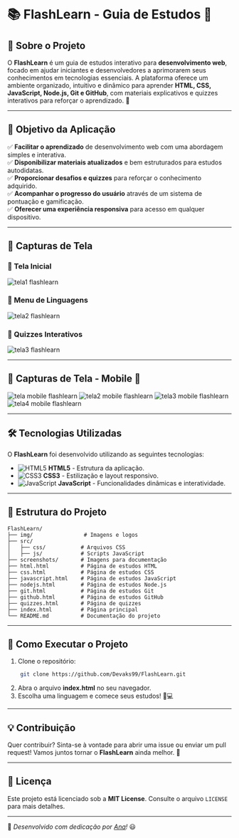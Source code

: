 # 📚 FlashLearn - Guia de Estudos 🚀



## 🌟 Sobre o Projeto

O **FlashLearn** é um guia de estudos interativo para **desenvolvimento web**, focado em ajudar iniciantes e desenvolvedores a aprimorarem seus conhecimentos em tecnologias essenciais. A plataforma oferece um ambiente organizado, intuitivo e dinâmico para aprender **HTML, CSS, JavaScript, Node.js, Git e GitHub**, com materiais explicativos e quizzes interativos para reforçar o aprendizado. 🎯

---

## 🎯 Objetivo da Aplicação

✅ **Facilitar o aprendizado** de desenvolvimento web com uma abordagem simples e interativa.  
✅ **Disponibilizar materiais atualizados** e bem estruturados para estudos autodidatas.  
✅ **Proporcionar desafios e quizzes** para reforçar o conhecimento adquirido.  
✅ **Acompanhar o progresso do usuário** através de um sistema de pontuação e gamificação.  
✅ **Oferecer uma experiência responsiva** para acesso em qualquer dispositivo.  

---

## 🎨 Capturas de Tela

### 📌 Tela Inicial
![tela1 flashlearn](https://github.com/user-attachments/assets/d80f0358-2c86-4cbc-96c9-b221f0f6906a)


### 📌 Menu de Linguagens
![tela2 flashlearn](https://github.com/user-attachments/assets/10eea6ea-6850-4b72-8be6-6dbfb085d7ff)


### 📌 Quizzes Interativos
![tela3 flashlearn](https://github.com/user-attachments/assets/6d748c3a-e9aa-4f44-b6a4-ac950569c171)



---

## 🎨 Capturas de Tela - Mobile 📱
![tela mobile flashlearn](https://github.com/user-attachments/assets/0e1a6430-ae94-48a1-a8b4-62c841d4b9c6)
![tela2 mobile flashlearn](https://github.com/user-attachments/assets/2eaf087d-2b38-467e-aab7-fa828cde96e1)
![tela3 mobile flashlearn](https://github.com/user-attachments/assets/26b259c7-bfa3-435c-9f9a-4524d4e69c50)
![tela4 mobile flashlearn](https://github.com/user-attachments/assets/02cca3d2-507d-46f4-ae30-6d17a3e7dbbc)



---

## 🛠️ Tecnologias Utilizadas

O **FlashLearn** foi desenvolvido utilizando as seguintes tecnologias:

- ![HTML5](https://img.shields.io/badge/HTML5-E34F26?style=for-the-badge&logo=html5&logoColor=white) **HTML5** - Estrutura da aplicação.
- ![CSS3](https://img.shields.io/badge/CSS3-1572B6?style=for-the-badge&logo=css3&logoColor=white) **CSS3** - Estilização e layout responsivo.
- ![JavaScript](https://img.shields.io/badge/JavaScript-F7DF1E?style=for-the-badge&logo=javascript&logoColor=black) **JavaScript** - Funcionalidades dinâmicas e interatividade.

---

## 📂 Estrutura do Projeto

```
FlashLearn/
├── img/                # Imagens e logos
├── src/
│   ├── css/           # Arquivos CSS
│   ├── js/            # Scripts JavaScript
├── screenshots/       # Imagens para documentação
├── html.html          # Página de estudos HTML
├── css.html           # Página de estudos CSS
├── javascript.html    # Página de estudos JavaScript
├── nodejs.html        # Página de estudos Node.js
├── git.html           # Página de estudos Git
├── github.html        # Página de estudos GitHub
├── quizzes.html       # Página de quizzes
├── index.html         # Página principal
└── README.md          # Documentação do projeto
```

---

## 🚀 Como Executar o Projeto

1. Clone o repositório:
```bash
    git clone https://github.com/Devaks99/FlashLearn.git
```
2. Abra o arquivo **index.html** no seu navegador.
3. Escolha uma linguagem e comece seus estudos! 📖💻

---

## 💡 Contribuição

Quer contribuir? Sinta-se à vontade para abrir uma issue ou enviar um pull request! Vamos juntos tornar o **FlashLearn** ainda melhor. 💙

---

## 📜 Licença

Este projeto está licenciado sob a **MIT License**. Consulte o arquivo `LICENSE` para mais detalhes.

---

🚀 *Desenvolvido com dedicação por [Ana](https://github.com/Devaks99)!* 😃

